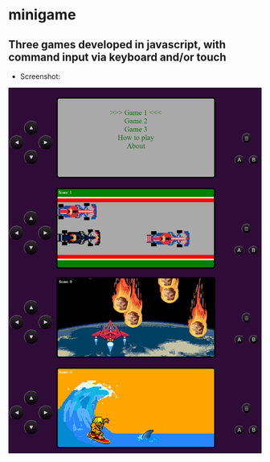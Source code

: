 # minigame
## Three games developed in javascript, with command input via keyboard and/or touch
- Screenshot:
<img src="./assets/screenshots/img.png">